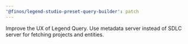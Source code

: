 ```yaml
---
'@finos/legend-studio-preset-query-builder': patch
---
```


Improve the UX of Legend Query. Use metadata server instead of SDLC server for fetching projects and entities.
